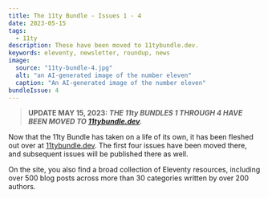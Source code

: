 ```yaml
---
title: The 11ty Bundle - Issues 1 - 4
date: 2023-05-15
tags:
  - 11ty
description: These have been moved to 11tybundle.dev.
keywords: eleventy, newsletter, roundup, news
image:
  source: "11ty-bundle-4.jpg"
  alt: "an AI-generated image of the number eleven"
  caption: "An AI-generated image of the number eleven"
bundleIssue: 4
---
```


> **UPDATE MAY 15, 2023: _THE 11ty BUNDLES 1 THROUGH 4 HAVE BEEN MOVED TO [11tybundle.dev](https://11tybundle.dev/blog/)._**

Now that the 11ty Bundle has taken on a life of its own, it has been fleshed out over at [11tybundle.dev](https://11tybundle.dev/). The first four issues have been moved there, and subsequent issues will be published there as well.

On the site, you also find a broad collection of Eleventy resources, including over 500 blog posts across more than 30 categories written by over 200 authors.

